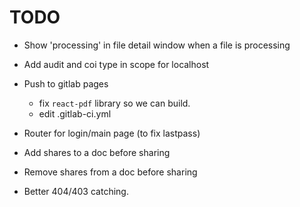# TODO

- Show 'processing' in file detail window when a file is processing
- Add audit and coi type in scope for localhost

- Push to gitlab pages
  - fix `react-pdf` library so we can build.
  - edit .gitlab-ci.yml
- Router for login/main page (to fix lastpass)

- Add shares to a doc before sharing
- Remove shares from a doc before sharing

- Better 404/403 catching.
